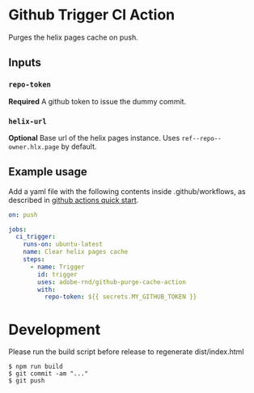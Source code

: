 # Github Trigger CI Action

Purges the helix pages cache on push.

## Inputs

### `repo-token`

**Required** A github token to issue the dummy commit.

### `helix-url`

**Optional** Base url of the helix pages instance. Uses
`ref--repo--owner.hlx.page` by default.

## Example usage

Add a yaml file with the following contents inside .github/workflows, as
described in [github actions quick
start](https://docs.github.com/en/free-pro-team@latest/actions/quickstart).

```yaml
on: push

jobs:
  ci_trigger:
    runs-on: ubuntu-latest
    name: Clear helix pages cache
    steps:
      - name: Trigger
        id: trigger
        uses: adobe-rnd/github-purge-cache-action
        with:
          repo-token: ${{ secrets.MY_GITHUB_TOKEN }}
```

# Development

Please run the build script before release to regenerate dist/index.html

```sh-session
$ npm run build
$ git commit -am "..."
$ git push
```
